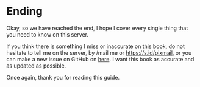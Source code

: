 <h1>Ending</h1>

Okay, so we have reached the end, I hope I cover every single thing that you need to know on this server.

If you think there is something I miss or inaccurate on this book, do not hesitate to tell me on the server, by /mail me or https://s.id/pixmail, or you can make a new issue on GitHub on [here](https://github.com/Hans5958/cc-creative-guide/issues). I want this book as accurate and as updated as possible.

Once again, thank you for reading this guide.
